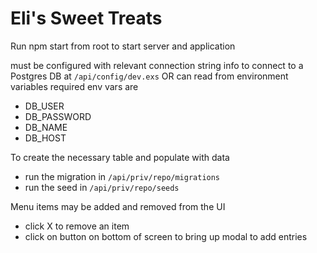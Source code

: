 # Eli's Sweet Treats

Run npm start from root to start server and application

must be configured with relevant connection string info to connect to a Postgres DB at `/api/config/dev.exs`
OR can read from environment variables
required env vars are
- DB_USER
- DB_PASSWORD
- DB_NAME
- DB_HOST

To create the necessary table and populate with data
- run the migration in `/api/priv/repo/migrations`
- run the seed in `/api/priv/repo/seeds`


Menu items may be added and removed from the UI
- click X to remove an item
- click on button on bottom of screen to bring up modal to add entries
